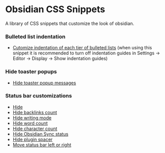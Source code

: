 # Obsidian CSS Snippets

A library of CSS snippets that customize the look of obsidian.

### Bulleted list indentation
- [Cutomize indentation of each tier of bulleted lists](https://github.com/LiamSwayne/Obsidian-Resources/blob/main/bullet-list-indentation.css) (when using this snippet it is recommended to turn off indentation guides in Settings -> Editor -> Display -> Show indentation guides)

### Hide toaster popups
- [Hide toaster popup messages](https://github.com/LiamSwayne/Obsidian-CSS-Snippets/blob/main/hide-toaster-notices.css)

### Status bar customizations
- [Hide](https://github.com/LiamSwayne/Obsidian-Resources/blob/main/status-bar-off.css)
- [Hide backlinks count](https://github.com/LiamSwayne/Obsidian-Resources/blob/main/status-bar-backlinks-off.css)
- [Hide writing mode](https://github.com/LiamSwayne/Obsidian-CSS-Snippets/blob/main/status-bar-hide-writing-mode.css)
- [Hide word count](https://github.com/LiamSwayne/Obsidian-Resources/blob/main/status-bar-word-count-of-note-off.css)
- [Hide character count](https://github.com/LiamSwayne/Obsidian-CSS-Snippets/blob/main/status-bar-character-count-off.css)
- [Hide Obsidian Sync status](https://github.com/LiamSwayne/Obsidian-Resources/blob/main/hide-sync-status.css)
- [Hide plugin spacer](https://github.com/LiamSwayne/Obsidian-CSS-Snippets/blob/main/status-bar-plugin-spacer-off.css)
- [Move status bar left or right](https://github.com/LiamSwayne/Obsidian-CSS-Snippets/blob/main/move-status-bar.css)
